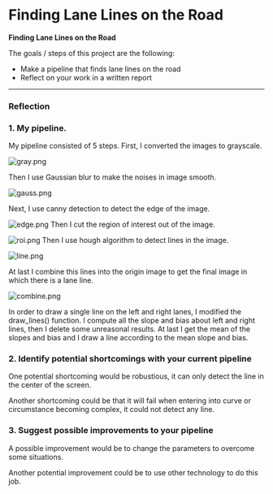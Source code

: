 # **Finding Lane Lines on the Road** 


**Finding Lane Lines on the Road**

The goals / steps of this project are the following:
* Make a pipeline that finds lane lines on the road
* Reflect on your work in a written report

---

### Reflection

### 1. My pipeline.

My pipeline consisted of 5 steps. First, I converted the images to grayscale.

![gray.png](http://upload-images.jianshu.io/upload_images/3623720-45b171f4c4421c71.png?imageMogr2/auto-orient/strip%7CimageView2/2/w/1240)

Then I use Gaussian blur to make the noises in image smooth.

![gauss.png](http://upload-images.jianshu.io/upload_images/3623720-b162f0017682ae13.png?imageMogr2/auto-orient/strip%7CimageView2/2/w/1240)

Next, I use canny detection to detect the edge of the image. 

![edge.png](http://upload-images.jianshu.io/upload_images/3623720-a8f5eea30f305608.png?imageMogr2/auto-orient/strip%7CimageView2/2/w/1240)
Then I cut the region of interest out of the image. 

![roi.png](http://upload-images.jianshu.io/upload_images/3623720-fee0dff296844319.png?imageMogr2/auto-orient/strip%7CimageView2/2/w/1240)
Then I use hough algorithm to detect lines in the image. 

![line.png](http://upload-images.jianshu.io/upload_images/3623720-48b537534f276c9e.png?imageMogr2/auto-orient/strip%7CimageView2/2/w/1240)

At last I combine this lines into the origin image to get the final image in which there is a lane line.

![combine.png](http://upload-images.jianshu.io/upload_images/3623720-d330f8c2d969b88e.png?imageMogr2/auto-orient/strip%7CimageView2/2/w/1240)

In order to draw a single line on the left and right lanes, I modified the draw_lines() function. I compute all the slope and bias about left and right lines, then I delete some unreasonal results. At last I get the mean of the slopes and bias and I draw a line according to the mean slope and bias.

### 2. Identify potential shortcomings with your current pipeline

One potential shortcoming would be robustious, it can only detect the line in the center of the screen. 

Another shortcoming could be that it will fail when entering into curve or circumstance becoming complex, it could not detect any line.

### 3. Suggest possible improvements to your pipeline

A possible improvement would be to change the parameters to overcome some situations.

Another potential improvement could be to use other technology to do this job.
